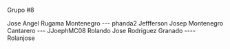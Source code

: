 Grupo #8

Jose Angel Rugama Montenegro --- phanda2
Jeffferson Josep Montenegro Cantarero --- JJoephMC08
Rolando Jose Rodriguez Granado ---- Rolanjose
